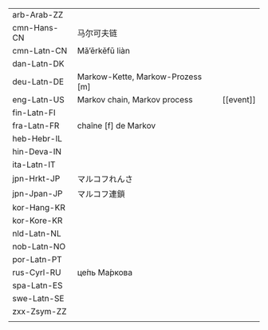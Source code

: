 | | | |
|-|-|-|
| arb-Arab-ZZ |  |  |
| cmn-Hans-CN | 马尔可夫链 |  |
| cmn-Latn-CN | Mǎ’ěrkěfū liàn |  |
| dan-Latn-DK |  |  |
| deu-Latn-DE | Markow-Kette, Markow-Prozess [m] |  |
| eng-Latn-US | Markov chain, Markov process | [[event]] |
| fin-Latn-FI |  |  |
| fra-Latn-FR | chaîne [f] de Markov |  |
| heb-Hebr-IL |  |  |
| hin-Deva-IN |  |  |
| ita-Latn-IT |  |  |
| jpn-Hrkt-JP | マルコフれんさ |  |
| jpn-Jpan-JP | マルコフ連鎖 |  |
| kor-Hang-KR |  |  |
| kor-Kore-KR |  |  |
| nld-Latn-NL |  |  |
| nob-Latn-NO |  |  |
| por-Latn-PT |  |  |
| rus-Cyrl-RU | це́пь Ма́ркова |  |
| spa-Latn-ES |  |  |
| swe-Latn-SE |  |  |
| zxx-Zsym-ZZ |  |  |
|  |  |  |